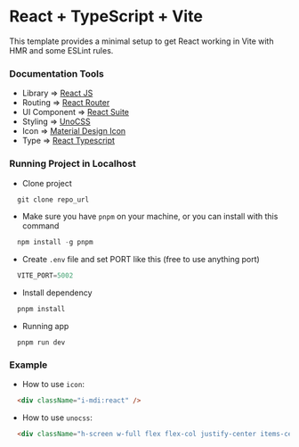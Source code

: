 # React + TypeScript + Vite

This template provides a minimal setup to get React working in Vite with HMR and some ESLint rules.

### Documentation Tools
- Library => [React JS](https://react.dev/)
- Routing => [React Router](https://reactrouter.com/)
- UI Component => [React Suite](https://rsuitejs.com/components/overview/)
- Styling => [UnoCSS](https://unocss.dev/guide/)
- Icon => [Material Design Icon](https://icones.js.org/collection/mdi)
- Type => [React Typescript](https://react.dev/learn/typescript)

### Running Project in Localhost
- Clone project
```js
  git clone repo_url
```
- Make sure you have `pnpm` on your machine, or you can install with this command
```js
  npm install -g pnpm
```
- Create `.env` file and set PORT like this (free to use anything port)
```js
  VITE_PORT=5002
```
- Install dependency
```js
  pnpm install
```
- Running app
```
  pnpm run dev
```

### Example

- How to use `icon`:

```html
  <div className="i-mdi:react" />
```

- How to use `unocss`:
```html
  <div className="h-screen w-full flex flex-col justify-center items-center"></div>
```